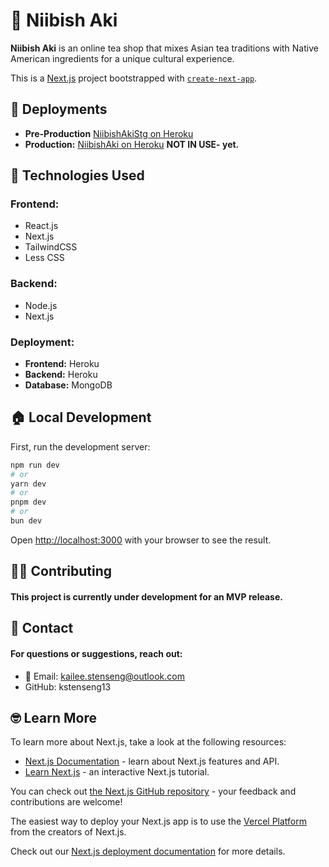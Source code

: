 # 🍵 Niibish Aki

**Niibish Aki** is an online tea shop that mixes Asian tea traditions with Native American ingredients for a unique cultural experience.

This is a [Next.js](https://nextjs.org) project bootstrapped with [`create-next-app`](https://github.com/vercel/next.js/tree/canary/packages/create-next-app).

## 🚀 Deployments
- **Pre-Production** [NiibishAkiStg on Heroku](https://niibish-aki-stg-8e0cc2c4fe4e.herokuapp.com/)
- **Production:** [NiibishAki on Heroku](https://niibish-aki-320ea12b7bfc.herokuapp.com/) **NOT IN USE- yet.**

## 🔧 Technologies Used
 
 ### Frontend:
 - React.js
 - Next.js
 - TailwindCSS
 - Less CSS
 
 ### Backend:
 - Node.js
 - Next.js
 
 ### Deployment:
 - **Frontend:** Heroku
 - **Backend:** Heroku
 - **Database:** MongoDB

## 🏠 Local Development

First, run the development server:

```bash
npm run dev
# or
yarn dev
# or
pnpm dev
# or
bun dev
```

Open [http://localhost:3000](http://localhost:3000) with your browser to see the result.

## 🤜🤛 Contributing
 #### This project is currently under development for an MVP release.
 
 ## 📱 Contact
 #### For questions or suggestions, reach out:
 - 📨 Email: kailee.stenseng@outlook.com
 -  GitHub: kstenseng13


## 🤓 Learn More

To learn more about Next.js, take a look at the following resources:

- [Next.js Documentation](https://nextjs.org/docs) - learn about Next.js features and API.
- [Learn Next.js](https://nextjs.org/learn) - an interactive Next.js tutorial.

You can check out [the Next.js GitHub repository](https://github.com/vercel/next.js) - your feedback and contributions are welcome!


The easiest way to deploy your Next.js app is to use the [Vercel Platform](https://vercel.com/new?utm_medium=default-template&filter=next.js&utm_source=create-next-app&utm_campaign=create-next-app-readme) from the creators of Next.js.

Check out our [Next.js deployment documentation](https://nextjs.org/docs/app/building-your-application/deploying) for more details.
